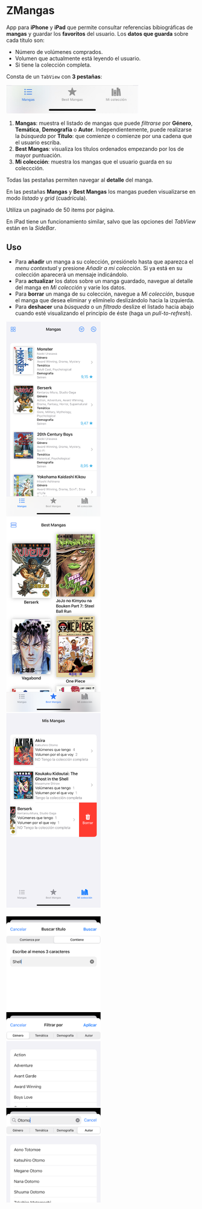 # ZMangas
App para **iPhone** y **iPad** que permite consultar referencias bibiográficas de **mangas** y guardar los **favoritos** del usuario. Los **datos que guarda** sobre cada título son:
* Número de volúmenes comprados.
* Volumen que actualmente está leyendo el usuario.
* Si tiene la colección completa.

Consta de un `TabView` con **3 pestañas**:
<p align="left">
  <img src="imgs/imgRM_TabView.jpg" width="350" title="El TabView">
</p>

1. **Mangas**: muestra el listado de mangas que puede _filtrarse_ por **Género**, **Temática**, **Demografía** o **Autor**. Independientemente, puede realizarse la _búsqueda_ por **Título**: que comienze o comienze por una cadena que el usuario escriba.
2. **Best Mangas**: visualiza los títulos ordenados empezando por los de mayor puntuación.
3. **Mi colección**: muestra los mangas que el usuario guarda en su coleccción.

Todas las pestañas permiten navegar al **detalle** del manga.

En las pestañas **Mangas** y **Best Mangas** los mangas pueden visualizarse en modo _listado_ y _grid_ (cuadrícula).

Utiliza un paginado de 50 items por página.

En iPad tiene un funcionamiento similar, salvo que las opciones del _TabView_ están en la _SideBar_.

## Uso
* Para **añadir** un manga a su colección, presiónelo hasta que aparezca el _menu  contextual_ y presione _Añadir a mi colección_. Si ya está en su colección aparecerá un mensaje indicándolo.
* Para **actualizar** los datos sobre un manga guardado, navegue al detalle del manga en _Mi colección_ y varíe los datos.
* Para **borrar** un manga de su colección, navegue a _Mi colección_, busque el manga que desea eliminar y elimínelo deslizándolo hacia la izquierda.
* Para **deshacer** una _búsqueda_ o un _filtrado_ deslize el listado hacia abajo cuando esté visualizando el principio de éste (haga un _pull-to-refresh_).

<p align="left">
  <img src="imgs/imgRM_Mangas.PNG" width="250" title="Mangas" style="margin-right: 16px;">
  <img src="imgs/imgRM_BestMangas.PNG" width="250" title="Best Mangas" style="margin-right: 16px;">
  <img src="imgs/imgRM_MisMangas.PNG" width="250" title="Mis Mangas">
</p>

<p align="left" style="margin-top: 20px;">
  <img src="imgs/imgRM_Search.PNG" width="250" title="Buscar" style="margin-right: 16px;">
  <img src="imgs/imgRM_Filter01.PNG" width="250" title="Filtro" style="margin-right: 16px;">
  <img src="imgs/imgRM_Filter02.PNG" width="250" title="Filtro autor">
</p>

